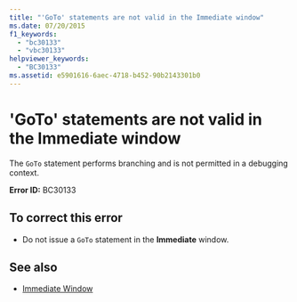 ```yaml
---
title: "'GoTo' statements are not valid in the Immediate window"
ms.date: 07/20/2015
f1_keywords: 
  - "bc30133"
  - "vbc30133"
helpviewer_keywords: 
  - "BC30133"
ms.assetid: e5901616-6aec-4718-b452-90b2143301b0
---
```

# 'GoTo' statements are not valid in the Immediate window
The `GoTo` statement performs branching and is not permitted in a debugging context.  
  
 **Error ID:** BC30133  
  
## To correct this error  
  
- Do not issue a `GoTo` statement in the **Immediate** window.  
  
## See also

- [Immediate Window](/visualstudio/ide/reference/immediate-window)
